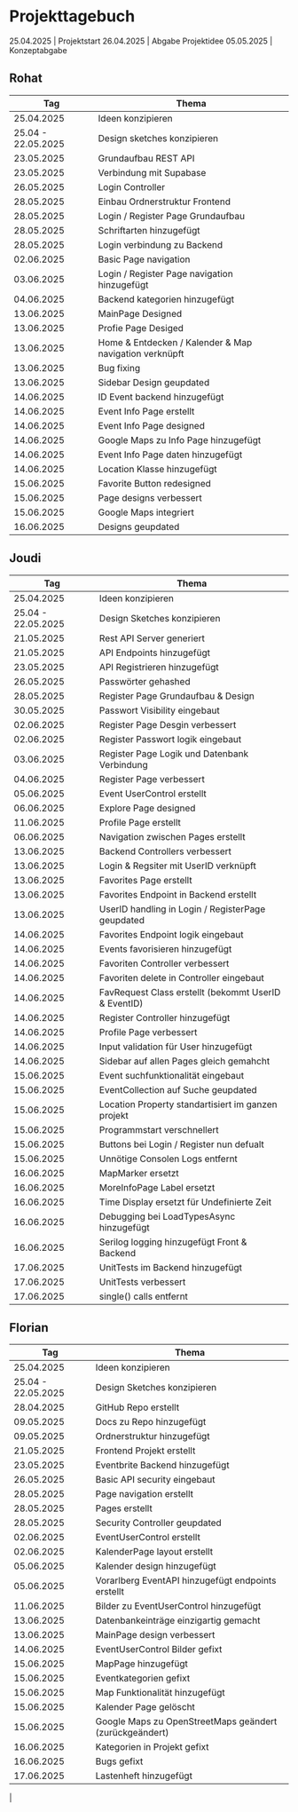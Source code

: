 # Projekttagebuch

25.04.2025 | Projektstart
26.04.2025 | Abgabe Projektidee
05.05.2025 | Konzeptabgabe

## Rohat
| Tag                | Thema                                                  |
| ------------------ | ------------------------------------------------------ |
| 25.04.2025         | Ideen konzipieren                                      |
| 25.04 - 22.05.2025 | Design sketches konzipieren                            |
| 23.05.2025         | Grundaufbau REST API                                   |
| 23.05.2025         | Verbindung mit Supabase                                |
| 26.05.2025         | Login Controller                                       |
| 28.05.2025         | Einbau Ordnerstruktur Frontend                         |
| 28.05.2025         | Login / Register Page Grundaufbau                      |
| 28.05.2025         | Schriftarten hinzugefügt                               |
| 28.05.2025         | Login verbindung zu Backend                            |
| 02.06.2025         | Basic Page navigation                                  |
| 03.06.2025         | Login / Register Page navigation hinzugefügt           |
| 04.06.2025         | Backend kategorien hinzugefügt                         |
| 13.06.2025         | MainPage Designed                                      |
| 13.06.2025         | Profie Page Desiged                                    |
| 13.06.2025         | Home & Entdecken / Kalender & Map navigation verknüpft |
| 13.06.2025         | Bug fixing                                             |
| 13.06.2025         | Sidebar Design geupdated                               |
| 14.06.2025         | ID Event backend hinzugefügt                           |
| 14.06.2025         | Event Info Page erstellt                               |
| 14.06.2025         | Event Info Page designed                               |
| 14.06.2025         | Google Maps zu Info Page hinzugefügt                   |
| 14.06.2025         | Event Info Page daten hinzugefügt                      |
| 14.06.2025         | Location Klasse hinzugefügt                            |
| 15.06.2025         | Favorite Button redesigned                             |
| 15.06.2025         | Page designs verbessert                                |
| 15.06.2025         | Google Maps integriert                                 |
| 16.06.2025         | Designs geupdated                                      |


## Joudi 
| Tag                | Thema                                                |
| ------------------ | ---------------------------------------------------- |
| 25.04.2025         | Ideen konzipieren                                    |
| 25.04 - 22.05.2025 | Design Sketches konzipieren                          |
| 21.05.2025         | Rest API Server generiert                            |
| 21.05.2025         | API Endpoints hinzugefügt                            |
| 23.05.2025         | API Registrieren hinzugefügt                         |
| 26.05.2025         | Passwörter gehashed                                  |
| 28.05.2025         | Register Page Grundaufbau & Design                   |
| 30.05.2025         | Passwort Visibility eingebaut                        |
| 02.06.2025         | Register Page Desgin verbessert                      |
| 02.06.2025         | Register Passwort logik eingebaut                    |
| 03.06.2025         | Register Page Logik und Datenbank Verbindung         |
| 04.06.2025         | Register Page verbessert                             |
| 05.06.2025         | Event UserControl erstellt                           |
| 06.06.2025         | Explore Page designed                                |
| 11.06.2025         | Profile Page erstellt                                |
| 06.06.2025         | Navigation zwischen Pages erstellt                   |
| 13.06.2025         | Backend Controllers verbessert                       |
| 13.06.2025         | Login & Regsiter mit UserID verknüpft                |
| 13.06.2025         | Favorites Page erstellt                              |
| 13.06.2025         | Favorites Endpoint in Backend erstellt               |
| 13.06.2025         | UserID handling in Login / RegisterPage geupdated    |
| 14.06.2025         | Favorites Endpoint logik eingebaut                   |
| 14.06.2025         | Events favorisieren hinzugefügt                      |
| 14.06.2025         | Favoriten Controller verbessert                      |
| 14.06.2025         | Favoriten delete in Controller eingebaut             |
| 14.06.2025         | FavRequest Class erstellt (bekommt UserID & EventID) |
| 14.06.2025         | Register Controller hinzugefügt                      |
| 14.06.2025         | Profile Page verbessert                              |
| 14.06.2025         | Input validation für User hinzugefügt                |
| 14.06.2025         | Sidebar auf allen Pages gleich gemahcht              |
| 15.06.2025         | Event suchfunktionalität eingebaut                   |
| 15.06.2025         | EventCollection auf Suche geupdated                  |
| 15.06.2025         | Location Property standartisiert im ganzen projekt   |
| 15.06.2025         | Programmstart verschnellert                          |
| 15.06.2025         | Buttons bei Login / Register nun defualt             |
| 15.06.2025         | Unnötige Consolen Logs entfernt                      |
| 16.06.2025         | MapMarker ersetzt                                    |
| 16.06.2025         | MoreInfoPage Label ersetzt                           |
| 16.06.2025         | Time Display ersetzt für Undefinierte Zeit           |
| 16.06.2025         | Debugging bei LoadTypesAsync hinzugefügt             |
| 16.06.2025         | Serilog logging hinzugefügt Front & Backend          |
| 17.06.2025         | UnitTests im Backend hinzugefügt                     |
| 17.06.2025         | UnitTests verbessert                                 |
| 17.06.2025         | single() calls entfernt                              |

## Florian
| Tag                | Thema                                                   |
| ------------------ | ------------------------------------------------------- |
| 25.04.2025         | Ideen konzipieren                                       |
| 25.04 - 22.05.2025 | Design Sketches konzipieren                             |
| 28.04.2025         | GitHub Repo erstellt                                    |
| 09.05.2025         | Docs zu Repo hinzugefügt                                |
| 09.05.2025         | Ordnerstruktur hinzugefügt                              |
| 21.05.2025         | Frontend Projekt erstellt                               |
| 23.05.2025         | Eventbrite Backend hinzugefügt                          |
| 26.05.2025         | Basic API security eingebaut                            |
| 28.05.2025         | Page navigation erstellt                                |
| 28.05.2025         | Pages erstellt                                          |
| 28.05.2025         | Security Controller geupdated                           |
| 02.06.2025         | EventUserControl erstellt                               |
| 02.06.2025         | KalenderPage layout erstellt                            |
| 05.06.2025         | Kalender design hinzugefügt                             |
| 05.06.2025         | Vorarlberg EventAPI hinzugefügt endpoints erstellt      |
| 11.06.2025         | Bilder zu EventUserControl hinzugefügt                  |
| 13.06.2025         | Datenbankeinträge einzigartig gemacht                   |
| 13.06.2025         | MainPage design verbessert                              |
| 14.06.2025         | EventUserControl Bilder gefixt                          |
| 15.06.2025         | MapPage hinzugefügt                                     |
| 15.06.2025         | Eventkategorien gefixt                                  |
| 15.06.2025         | Map Funktionalität hinzugefügt                          |
| 15.06.2025         | Kalender Page gelöscht                                  |
| 15.06.2025         | Google Maps zu OpenStreetMaps geändert (zurückgeändert) |
| 16.06.2025         | Kategorien in Projekt gefixt                            |
| 16.06.2025         | Bugs gefixt                                             |
| 17.06.2025         | Lastenheft hinzugefügt                                  |
|